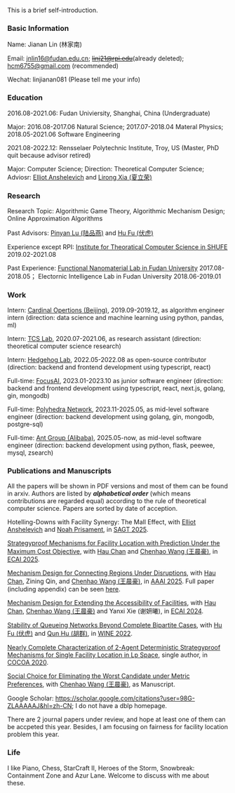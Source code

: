 This is a brief self-introduction.

### Basic Information

Name: Jianan Lin (林家南)

Email: jnlin16@fudan.edu.cn; <del>linj21@rpi.edu</del>(already deleted); hcm6755@gmail.com (recommended)

Wechat: linjianan081 (Please tell me your info)

### Education

2016.08-2021.06: Fudan Univiersity, Shanghai, China (Undergraduate)

Major: 2016.08-2017.06 Natural Science; 2017.07-2018.04 Materal Physics; 2018.05-2021.06 Software Engineering

2021.08-2022.12: Rensselaer Polytechnic Institute, Troy, US (Master, PhD quit because advisor retired)

Major: Computer Science; Direction: Theoretical Computer Science; Adviosr: [Elliot Anshelevich](https://www.cs.rpi.edu/~eanshel/) and [Lirong Xia (夏立荣)](https://www.cs.rpi.edu/~xial/)

### Research

Research Topic: Algorithmic Game Theory, Algorithmic Mechanism Design; Online Approximation Algorithms

Past Advisors: [Pinyan Lu (陆品燕)](http://itcs.shufe.edu.cn/pinyan/) and [Hu Fu (伏虎)](https://www.fuhuthu.com/)

Experience except RPI: [Institute for Theoratical Computer Science in SHUFE](http://itcs.shufe.edu.cn/) 2019.02-2021.08

Past Experience: [Functional Nanomaterial Lab in Fudan University](http://ms.fudan.edu.cn/fxs/index.html) 2017.08-2018.05；
Electornic Intelligence Lab in Fudan University 2018.06-2019.01

### Work

Intern: [Cardinal Opertions (Beijing)](https://www.shanshu.ai/), 2019.09-2019.12, as algorithm engineer intern (direction: data science and machine learning using python, pandas, ml)

Intern: [TCS Lab](https://www.tcs-lab.com), 2020.07-2021.06, as research assistant (direction: theoretical computer science research)

Intern: [Hedgehog Lab](https://hlab.app), 2022.05-2022.08 as open-source contributor (direction: backend and frontend development using typescript, react)

Full-time: [FocusAI](https://focusai.com), 2023.01-2023.10 as junior software engineer (direction: backend and frontend development using typescript, react, next.js, golang, gin, mongodb)

Full-time: [Polyhedra Network](https://polyhedra.network/), 2023.11-2025.05, as mid-level software engineer (direction: backend development using golang, gin, mongodb, postgre-sql)

Full-time: [Ant Group (Alibaba)](https://www.antgroup.com/), 2025.05-now, as mid-level software engineer (direction: backend development using python, flask, peewee, mysql, zsearch)

### Publications and Manuscripts

All the papers will be shown in PDF versions and most of them can be found in arxiv. Authors are listed by ***alphabetical order*** (which means contributions are regarded equal) according to the rule of theoretical computer science. Papers are sorted by date of acception.

Hotelling-Downs with Facility Synergy: The Mall Effect, with [Elliot Anshelevich](https://sites.google.com/view/elliot-anshelevich) and [Noah Prisament](https://noahprisament.com/), in [SAGT 2025](https://www.bath.ac.uk/events/the-international-symposium-on-algorithmic-game-theory-sagt-2025/).

[Strategyproof Mechanisms for Facility Location with Prediction Under the Maximum Cost Objective](https://arxiv.org/abs/2509.00439), with  [Hau Chan](http://cse.unl.edu/~hchan/) and [Chenhao Wang (王晨豪)](https://chenhwang4.github.io/homepage), in [ECAI 2025](https://ecai2025.org/).

[Mechanism Design for Connecting Regions Under Disruptions](https://ojs.aaai.org/index.php/AAAI/article/view/33496), with [Hau Chan](http://cse.unl.edu/~hchan/), Zining Qin, and [Chenhao Wang (王晨豪)](https://chenhwang4.github.io/homepage), in [AAAI 2025](https://aaai.org/conference/aaai/aaai-25/). Full paper (including appendix) can be seen [here](./publications/AAAI__MD_for_Obstacle_Full_Paper_Version.pdf).

[Mechanism Design for Extending the Accessibility of Facilities](https://arxiv.org/abs/2409.08993), with [Hau Chan](http://cse.unl.edu/~hchan/), [Chenhao Wang (王晨豪)](https://chenhwang4.github.io/homepage) and Yanxi Xie (谢妍曦), in [ECAI 2024](https://www.ecai2024.eu/).

[Stability of Queueing Networks Beyond Complete Bipartite Cases](https://arxiv.org/abs/2210.07632), with [Hu Fu (伏虎)](https://www.fuhuthu.com/) and [Qun Hu (胡群)](https://itcs.sufe.edu.cn/54/3b/c10501a152635/page.htm), in [WINE 2022](https://www.cs.rpi.edu/wine2022/).

[Nearly Complete Characterization of 2-Agent Deterministic Strategyproof Mechanisms for Single Facility Location in Lp Space](https://arxiv.org/abs/2011.13133), single author, in [COCOA 2020](https://theory.utdallas.edu/COCOA2020/).

[Social Choice for Eliminating the Worst Candidate under Metric Preferences](https://github.com/LinJianan/A-Manuscript-of-Social-Choice), with [Chenhao Wang (王晨豪)](https://chenhwang4.github.io/homepage), as Manuscript.
<!-- (covered by Nisarg Shah's work in FOCS 2020) -->

Google Scholar: https://scholar.google.com/citations?user=98G-ZLAAAAAJ&hl=zh-CN; I do not have a dblp homepage.

There are 2 journal papers under review, and hope at least one of them can be accpeted this year. Besides, I am focusing on fairness for facility location problem this year.

### Life

I like Piano, Chess, StarCraft II, Heroes of the Storm, Snowbreak: Containment Zone and Azur Lane. Welcome to discuss with me about these.
